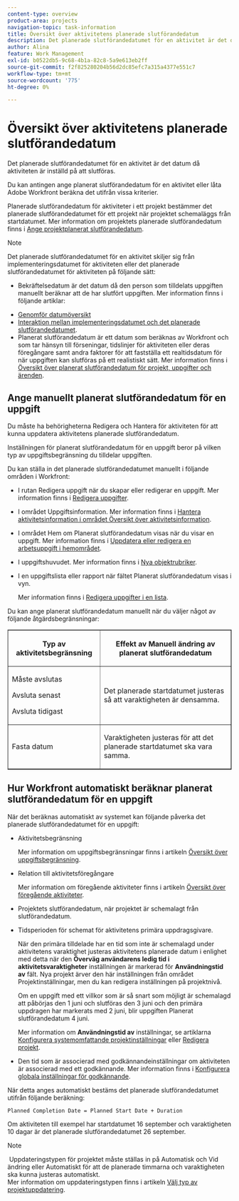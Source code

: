 ```yaml
---
content-type: overview
product-area: projects
navigation-topic: task-information
title: Översikt över aktivitetens planerade slutförandedatum
description: Det planerade slutförandedatumet för en aktivitet är det datum då aktiviteten är inställd på att slutföras.
author: Alina
feature: Work Management
exl-id: b0522db5-9c68-4b1a-82c8-5a9e613eb2ff
source-git-commit: f2f825280204b56d2dc85efc7a315a4377e551c7
workflow-type: tm+mt
source-wordcount: '775'
ht-degree: 0%

---
```


# Översikt över aktivitetens planerade slutförandedatum

Det planerade slutförandedatumet för en aktivitet är det datum då aktiviteten är inställd på att slutföras.

Du kan antingen ange planerat slutförandedatum för en aktivitet eller låta Adobe Workfront beräkna det utifrån vissa kriterier. 

Planerade slutförandedatum för aktiviteter i ett projekt bestämmer det planerade slutförandedatumet för ett projekt när projektet schemaläggs från startdatumet. Mer information om projektets planerade slutförandedatum finns i [Ange projektplanerat slutförandedatum](../../../manage-work/projects/planning-a-project/project-planned-completion-date.md).

>[!NOTE]
>
>Det planerade slutförandedatumet för en aktivitet skiljer sig från implementeringsdatumet för aktiviteten eller det planerade slutförandedatumet för aktiviteten på följande sätt:
>
>* Bekräftelsedatum är det datum då den person som tilldelats uppgiften manuellt beräknar att de har slutfört uppgiften. Mer information finns i följande artiklar:
   * [Genomför datumöversikt](../../../manage-work/projects/updating-work-in-a-project/overview-of-commit-dates.md)
   * [Interaktion mellan implementeringsdatumet och det planerade slutförandedatumet](../../../manage-work/projects/updating-work-in-a-project/interactions-between-commit-and-planned-completion-dates.md).
* Planerat slutförandedatum är ett datum som beräknas av Workfront och som tar hänsyn till förseningar, tidslinjer för aktiviteten eller deras föregångare samt andra faktorer för att fastställa ett realtidsdatum för när uppgiften kan slutföras på ett realistiskt sätt. Mer information finns i [Översikt över planerat slutförandedatum för projekt, uppgifter och ärenden](../../../manage-work/projects/planning-a-project/project-projected-completion-date.md).
>


## Ange manuellt planerat slutförandedatum för en uppgift

Du måste ha behörigheterna Redigera och Hantera för aktiviteten för att kunna uppdatera aktivitetens planerade slutförandedatum.

Inställningen för planerat slutförandedatum för en uppgift beror på vilken typ av uppgiftsbegränsning du tilldelar uppgiften. 

Du kan ställa in det planerade slutförandedatumet manuellt i följande områden i Workfront:

* I rutan Redigera uppgift när du skapar eller redigerar en uppgift. Mer information finns i [Redigera uppgifter](../../../manage-work/tasks/manage-tasks/edit-tasks.md).
* I området Uppgiftsinformation. Mer information finns i [Hantera aktivitetsinformation i området Översikt över aktivitetsinformation](../../../manage-work/tasks/manage-tasks/task-information-in-overview.md).
* I området Hem om Planerat slutförandedatum visas när du visar en uppgift. Mer information finns i [Uppdatera eller redigera en arbetsuppgift i hemområdet](../../../workfront-basics/using-home/using-the-home-area/update-and-edit-work-item-home.md).
* I uppgiftshuvudet. Mer information finns i [Nya objektrubriker](../../../workfront-basics/the-new-workfront-experience/new-object-headers.md).
* I en uppgiftslista eller rapport när fältet Planerat slutförandedatum visas i vyn.

   Mer information finns i [Redigera uppgifter i en lista](../../../manage-work/tasks/manage-tasks/edit-tasks-in-a-list.md).

Du kan ange planerat slutförandedatum manuellt när du väljer något av följande åtgärdsbegränsningar: 

<table border="1" cellspacing="15" cellpadding="1"> 
 <col> 
 <col> 
 <thead> 
  <tr> 
   <th> <p><strong>Typ av aktivitetsbegränsning</strong> </p> </th> 
   <th> <p><strong>Effekt av Manuell ändring av planerat slutförandedatum</strong> </p> </th> 
  </tr> 
 </thead> 
 <tbody> 
  <tr> 
   <td> <p>Måste avslutas</p> <p>Avsluta senast</p> <p>Avsluta tidigast</p> </td> 
   <td> <p><span class="s1">Det planerade startdatumet justeras så att varaktigheten är densamma.</span> </p> </td> 
  </tr> 
  <tr> 
   <td> <p>Fasta datum</p> </td> 
   <td> <p>Varaktigheten justeras för att det planerade startdatumet ska vara samma.</p> </td> 
  </tr> 
 </tbody> 
</table>

## Hur Workfront automatiskt beräknar planerat slutförandedatum för en uppgift

När det beräknas automatiskt av systemet kan följande påverka det planerade slutförandedatumet för en uppgift:

* Aktivitetsbegränsning

   Mer information om uppgiftsbegränsningar finns i artikeln [Översikt över uppgiftsbegränsning](../../../manage-work/tasks/task-constraints/task-constraint-overview.md).

* Relation till aktivitetsföregångare

   Mer information om föregående aktiviteter finns i artikeln [Översikt över föregående aktiviteter](../../../manage-work/tasks/use-prdcssrs/predecessors-overview.md).

* Projektets slutförandedatum, när projektet är schemalagt från slutförandedatum.
* Tidsperioden för schemat för aktivitetens primära uppdragsgivare.

   När den primära tilldelade har en tid som inte är schemalagd under aktivitetens varaktighet justeras aktivitetens planerade datum i enlighet med detta när den **Överväg användarens ledig tid i aktivitetsvaraktigheter** inställningen är markerad för **Användningstid av** fält. Nya projekt ärver den här inställningen från området Projektinställningar, men du kan redigera inställningen på projektnivå.

   Om en uppgift med ett villkor som är så snart som möjligt är schemalagd att påbörjas den 1 juni och slutföras den 3 juni och den primära uppdragen har markerats med 2 juni, blir uppgiften Planerat slutförandedatum 4 juni.

   Mer information om **Användningstid av** inställningar, se artiklarna [Konfigurera systemomfattande projektinställningar](../../../administration-and-setup/set-up-workfront/configure-system-defaults/set-project-preferences.md) eller [Redigera projekt](../../../manage-work/projects/manage-projects/edit-projects.md).

* Den tid som är associerad med godkännandeinställningar om aktiviteten är associerad med ett godkännande. Mer information finns i [Konfigurera globala inställningar för godkännande](../../../administration-and-setup/customize-workfront/configure-approval-milestone-processes/establish-approval-settings.md).

När detta anges automatiskt bestäms det planerade slutförandedatumet utifrån följande beräkning: 

```
Planned Completion Date = Planned Start Date + Duration
```

Om aktiviteten till exempel har startdatumet 16 september och varaktigheten 10 dagar är det planerade slutförandedatumet 26 september.

>[!NOTE]
 Uppdateringstypen för projektet måste ställas in på Automatisk och Vid ändring eller Automatiskt för att de planerade timmarna och varaktigheten ska kunna justeras automatiskt.\
Mer information om uppdateringstypen finns i artikeln [Välj typ av projektuppdatering](../../../manage-work/projects/manage-projects/select-project-update-type.md).

